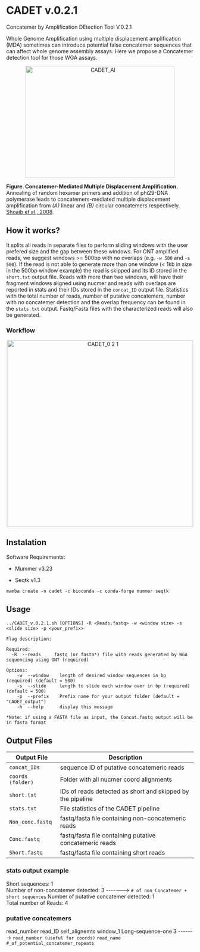 # CADET v.0.2.1
Concatemer by Amplification DEtection Tool V.0.2.1


Whole Genome Amplification using multiple displacement amplification (MDA) sometimes can introduce potential false concatemer sequences that can affect whole genome assembly assays. Here we propose a Concatemer detection tool for those WGA assays.

<p align="center">
  
<img width="400" height="300" alt="CADET_AI" src="https://user-images.githubusercontent.com/28576450/206807841-2de5a0b3-4e00-460a-aaf1-34576894bf85.png">


</p>

**Figure. Concatemer-Mediated Multiple Displacement Amplification.** Annealing of random hexamer primers and addition of phi29-DNA polymerase leads to concatemers-mediated multiple displacement amplification from *(A)* linear and *(B)* circular concatemers respectively.  [Shoaib et al., 2008](https://bmcgenomics.biomedcentral.com/articles/10.1186/1471-2164-9-415).

## How it works?
It splits all reads in separate files to perform sliding windows with the user prefered size and the gap between these windows. For ONT amplified reads, we suggest windows >= 500bp with no overlaps (e.g. `-w 500` and `-s 500`). If the read is not able to generate more than one window (< 1kb in size in the 500bp window example) the read is skipped and its ID stored in the `short.txt` output file. Reads with more than two windows, will have their fragment windows aligned using nucmer and reads with overlaps are reported in stats and their IDs stored in the `concat_ID` output file. Statistics with the total number of reads, number of putative concatemers, number with no concatemer detection and the overlap frequency can be found in the `stats.txt` output.
Fastq/Fasta files with the characterized reads will also be generated.

  
### Workflow

  <p align="center">

<img width="500" height="500" alt="CADET_0 2 1" src="https://user-images.githubusercontent.com/28576450/206768044-3ed65ee6-b119-470c-bed7-a361d497efb4.png">

    
  </p>

## Instalation

Software Requirements:

- Mummer v3.23

- Seqtk v1.3

```
mamba create -n cadet -c bioconda -c conda-forge mummer seqtk 
```

## Usage
```
../CADET_v.0.2.1.sh [OPTIONS] -R <Reads.fastq> -w <window size> -s <slide size> -p <your_prefix>

Flag description:

Required:
  -R  --reads     fastq (or fasta*) file with reads generated by WGA sequencing using ONT (required)

Options: 
    -w  --window    length of desired window sequences in bp (required) (default = 500)
    -s  --slide     length to slide each window over in bp (required) (default = 500)
    -p  --prefix    Prefix name for your output folder (default = "CADET_output")  
    -h  --help      display this message

*Note: if using a FASTA file as input, the Concat.fastq output will be in fasta format
```

## Output Files
| Output File | Description |
| --- | --- |
|`concat_IDs`|sequence ID of putative concatemeric reads|
|`coords (folder)`| Folder with all nucmer coord alignments|
|`short.txt`| IDs of reads detected as short and skipped by the pipeline|
|`stats.txt`| File statistics of the CADET pipeline|
|`Non_conc.fastq`|fastq/fasta file containing non-concatemeric reads|
|`Conc.fastq`|fastq/fasta file containing putative concatemeric reads|
|`Short.fastq`|fastq/fasta file containing short reads|

### stats output example

Short sequences:                          1   
Number of non-concatemer detected:        3   -------> `# of non_Concatemer + short sequences`
Number of putative concatemer detected:   1   
Total number of Reads:                    4   
### putative concatemers ###
read_number     read_ID self_alignemts
window_1  Long-sequence-one  3                -------> `read_number (useful for coords)` `read_name` `#_of_potential_concatemer_repeats`


